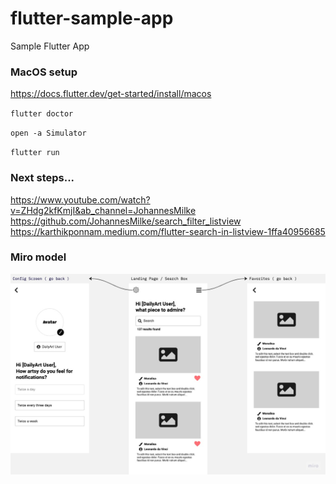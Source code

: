 # flutter-sample-app
Sample Flutter App

### MacOS setup 
https://docs.flutter.dev/get-started/install/macos


`flutter doctor`

`open -a Simulator`

`flutter run`

### Next steps...
https://www.youtube.com/watch?v=ZHdg2kfKmjI&ab_channel=JohannesMilke
https://github.com/JohannesMilke/search_filter_listview
https://karthikponnam.medium.com/flutter-search-in-listview-1ffa40956685

### Miro model
![Alt text](miro-model.jpeg "Title")
